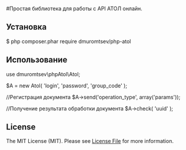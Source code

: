 #Простая библиотека для работы с API АТОЛ онлайн.

## Установка

$ php composer.phar require dmuromtsev/php-atol

## Использование

use dmuromtsev\phpAtol\Atol;

$A = new Atol( 'login', 'password', 'group_code' );

//Регистрация документа
$A->send('operation_type', array('params'));


//Получение результата обработки документа
$A->check( 'uuid' );


## License

The MIT License (MIT). Please see [License File](LICENSE) for more information.